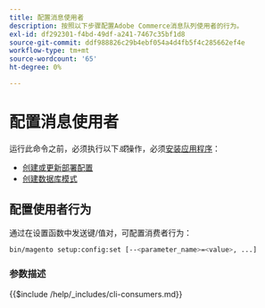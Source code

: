```yaml
---
title: 配置消息使用者
description: 按照以下步骤配置Adobe Commerce消息队列使用者的行为。
exl-id: df292301-f4bd-49df-a241-7467c35bf1d8
source-git-commit: ddf988826c29b4ebf054a4d4fb5f4c285662ef4e
workflow-type: tm+mt
source-wordcount: '65'
ht-degree: 0%

---
```


# 配置消息使用者

运行此命令之前，必须执行以下&#x200B;*或*&#x200B;操作，必须[安装应用程序](../advanced.md)：

* [创建或更新部署配置](deployment.md)
* [创建数据库模式](database.md)

## 配置使用者行为

通过在设置函数中发送键/值对，可配置消费者行为：

```bash
bin/magento setup:config:set [--<parameter_name>=<value>, ...]
```

### 参数描述

{{$include /help/_includes/cli-consumers.md}}
